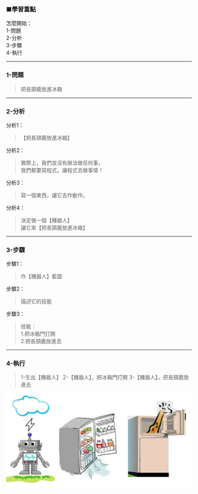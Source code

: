 ### ■學習重點
怎麼開始：  
1-問題  
2-分析  
3-步驟  
4-執行

---
### 1-問題
> 把長頸鹿放進冰箱

---
### 2-分析

分析1：
> 【把長頸鹿放進冰箱】

分析2：
> 實際上，我們並沒有辦法做任何事，  
> 我們都要寫程式，讓程式去做事情！

分析3：
> 寫一個東西，讓它去作動作。

分析4：
> 決定做一個【機器人】  
> 讓它來【把長頸鹿放進冰箱】


---
### 3-步驟

步驟1：
> 作【機器人】藍圖

步驟2：
> 描述它的技能

步驟3：
> 技能：  
> 1.把冰箱門打開  
> 2.把長頸鹿放進去


---
### 4-執行

> 1-生出【機器人】
> 2-【機器人】，把冰箱門打開
> 3-【機器人】，把長頸鹿放進去

![](/assets/001_把長頸鹿放進冰箱_20170802.PNG)

